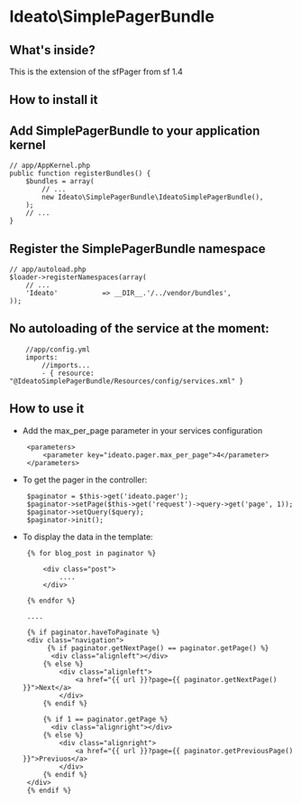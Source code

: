 Ideato\SimplePagerBundle
========================

What's inside?
--------------

This is the extension of the sfPager from sf 1.4


How to install it
-----------------

## Add SimplePagerBundle to your application kernel

	// app/AppKernel.php
	public function registerBundles() {
		$bundles = array(
			// ...
			new Ideato\SimplePagerBundle\IdeatoSimplePagerBundle(),
		);
		// ...
	}

## Register the SimplePagerBundle namespace

	// app/autoload.php
	$loader->registerNamespaces(array(
		// ...
		'Ideato'           => __DIR__.'/../vendor/bundles',
	));


## No autoloading of the service at the moment:

        //app/config.yml
        imports:
            //imports...
            - { resource: "@IdeatoSimplePagerBundle/Resources/config/services.xml" }
        

How to use it
--------------

 * Add the max_per_page parameter in your services configuration

        <parameters>
            <parameter key="ideato.pager.max_per_page">4</parameter>
        </parameters>

 * To get the pager in the controller:

        $paginator = $this->get('ideato.pager');
        $paginator->setPage($this->get('request')->query->get('page', 1));
        $paginator->setQuery($query);
        $paginator->init();

 * To display the data in the template:

        {% for blog_post in paginator %}

            <div class="post">
                ....
            </div>
        
        {% endfor %}
        
        ....
        
        {% if paginator.haveToPaginate %}
        <div class="navigation">
             {% if paginator.getNextPage() == paginator.getPage() %}
              <div class="alignleft"></div>
            {% else %}
                <div class="alignleft">
                    <a href="{{ url }}?page={{ paginator.getNextPage() }}">Next</a>
                </div>
            {% endif %}
            
            {% if 1 == paginator.getPage %}
              <div class="alignright"></div>
            {% else %}
                <div class="alignright">
                    <a href="{{ url }}?page={{ paginator.getPreviousPage() }}">Previuos</a>
                </div>
            {% endif %}
        </div>
        {% endif %}
